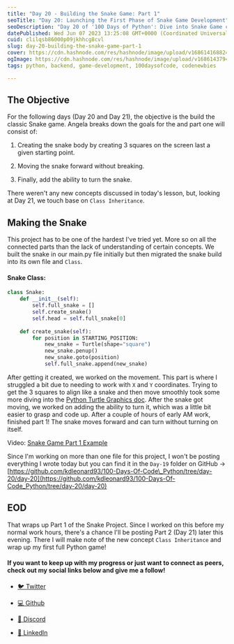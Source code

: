 ```yaml
---
title: "Day 20 - Building the Snake Game: Part 1"
seoTitle: "Day 20: Launching the First Phase of Snake Game Development"
seoDescription: "Day 20 of '100 Days of Python': Dive into Snake Game creation. Learn class creation techniques and avoid coding pitfalls."
datePublished: Wed Jun 07 2023 13:25:08 GMT+0000 (Coordinated Universal Time)
cuid: clilqsb86000p09jkhhcg8cvl
slug: day-20-building-the-snake-game-part-1
cover: https://cdn.hashnode.com/res/hashnode/image/upload/v1686141688240/52bd385b-80d9-46d2-ab21-448d1442df0b.png
ogImage: https://cdn.hashnode.com/res/hashnode/image/upload/v1686143794509/1c39411d-cae4-4d0b-a421-d429f2605057.png
tags: python, backend, game-development, 100daysofcode, codenewbies

---
```


## The Objective

For the following days (Day 20 and Day 21), the objective is the build the classic Snake game. Angela breaks down the goals for the and part one will consist of:

1. Creating the snake body by creating 3 squares on the screen last a given starting point.
    
2. Moving the snake forward without breaking.
    
3. Finally, add the ability to turn the snake.
    

There weren't any new concepts discussed in today's lesson, but, looking at Day 21, we touch base on `Class Inheritance`.

## Making the Snake

This project has to be one of the hardest I've tried yet. More so on all the connected parts than the lack of understanding of certain concepts. We built the snake in our main.py file initially but then migrated the snake build into its own file and `Class`.

#### Snake Class:

```python
class Snake:
    def __init__(self):
        self.full_snake = []
        self.create_snake()
        self.head = self.full_snake[0]
        
    def create_snake(self):
        for position in STARTING_POSITION:
            new_snake = Turtle(shape="square")
            new_snake.penup()
            new_snake.goto(position)
            self.full_snake.append(new_snake)
```

After getting it created, we worked on the movement. This part is where I struggled a bit due to needing to work with `X` and `Y` coordinates. Trying to get the 3 squares to align like a snake and then move smoothly took some more diving into the [Python Turtle Graphics doc](https://docs.python.org/3/library/turtle.html). After the snake got moving, we worked on adding the ability to turn it, which was a little bit easier to grasp and code up. After a couple of hours of early AM work, finished part 1! The snake moves forward and can turn without turning on itself.  
  
Video: [Snake Game Part 1 Example](https://www.loom.com/share/5f624e84854649e7be0201261efec7f4)  
  
Since I'm working on more than one file for this project, I won't be posting everything I wrote today but you can find it in the `Day-19` folder on GitHub -&gt; [https://github.com/kdleonard93/100-Days-Of-Code\_Python/tree/day-20/day-20](https://github.com/kdleonard93/100-Days-Of-Code_Python/tree/day-20/day-20)

## EOD

That wraps up Part 1 of the Snake Project. Since I worked on this before my normal work hours, there's a chance I'll be posting Part 2 (Day 21) later this evening. There I will make note of the new concept `Class Inheritance` and wrap up my first full Python game!

#### If you want to keep up with my progress or just want to connect as peers, check out my social links below and give me a follow!

* [🐦 Twitter](https://twitter.com/RingoMandingo93)
    
* [💻 Github](https://github.com/kdleonard93)
    
* [👾 Discord](https://discord.com/users/407639833146818570)
    
* [👔 LinkedIn](https://www.linkedin.com/in/kyle-leonard93/)